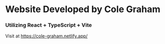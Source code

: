 # Website Developed by Cole Graham
### Utilizing React + TypeScript + Vite
Visit at https://cole-graham.netlify.app/
